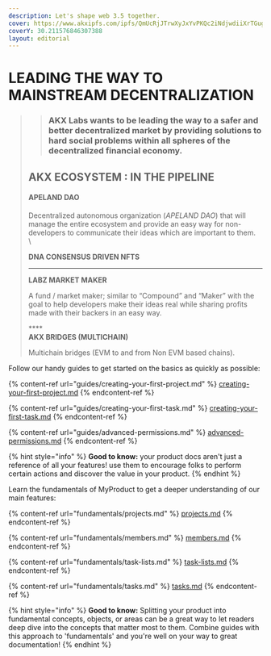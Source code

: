 ```yaml
---
description: Let's shape web 3.5 together.
cover: https://www.akxipfs.com/ipfs/QmUcRjJTrwXyJxYvPKQc2iNdjwdiiXrTGugudUBhw69FQx
coverY: 30.211576846307388
layout: editorial
---
```


# LEADING THE WAY TO MAINSTREAM DECENTRALIZATION

>
>
> > ### AKX Labs wants to be leading the way to a safer and better decentralized market by providing solutions to hard social problems within all spheres of the decentralized financial economy.
>
>
>
> ## AKX ECOSYSTEM : IN THE PIPELINE <a href="#akx-projects-pipeline" id="akx-projects-pipeline"></a>
>
> #### **APELAND DAO**
>
> Decentralized autonomous organization (_APELAND DAO_) that will manage the entire ecosystem and provide an easy way for non-developers to communicate their ideas which are important to them.\
> \
>
>
> **DNA CONSENSUS DRIVEN NFTS**
>
> ****
>
> **LABZ MARKET MAKER**
>
> A fund / market maker; similar to “Compound” and “Maker” with the goal to help developers make their ideas real while sharing profits made with their backers in an easy way.
>
> ****\
> **AKX BRIDGES (MULTICHAIN)**
>
> Multichain bridges (EVM to and from Non EVM based chains).



Follow our handy guides to get started on the basics as quickly as possible:

{% content-ref url="guides/creating-your-first-project.md" %}
[creating-your-first-project.md](guides/creating-your-first-project.md)
{% endcontent-ref %}

{% content-ref url="guides/creating-your-first-task.md" %}
[creating-your-first-task.md](guides/creating-your-first-task.md)
{% endcontent-ref %}

{% content-ref url="guides/advanced-permissions.md" %}
[advanced-permissions.md](guides/advanced-permissions.md)
{% endcontent-ref %}

{% hint style="info" %}
**Good to know:** your product docs aren't just a reference of all your features! use them to encourage folks to perform certain actions and discover the value in your product.
{% endhint %}

Learn the fundamentals of MyProduct to get a deeper understanding of our main features:

{% content-ref url="fundamentals/projects.md" %}
[projects.md](fundamentals/projects.md)
{% endcontent-ref %}

{% content-ref url="fundamentals/members.md" %}
[members.md](fundamentals/members.md)
{% endcontent-ref %}

{% content-ref url="fundamentals/task-lists.md" %}
[task-lists.md](fundamentals/task-lists.md)
{% endcontent-ref %}

{% content-ref url="fundamentals/tasks.md" %}
[tasks.md](fundamentals/tasks.md)
{% endcontent-ref %}

{% hint style="info" %}
**Good to know:** Splitting your product into fundamental concepts, objects, or areas can be a great way to let readers deep dive into the concepts that matter most to them. Combine guides with this approach to 'fundamentals' and you're well on your way to great documentation!
{% endhint %}
